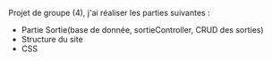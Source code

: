 Projet de groupe (4), j'ai réaliser les parties suivantes : 
  - Partie Sortie(base de donnée, sortieController, CRUD des sorties)
  - Structure du site
  - CSS
